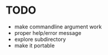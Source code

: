 # TODO
  - make commandline argument work
  - proper help/error message
  - explore subdirectory
  - make it portable
